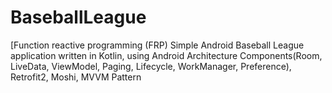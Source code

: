 # BaseballLeague
[Function reactive programming (FRP) Simple Android Baseball League application written in Kotlin, using Android Architecture Components(Room, LiveData, ViewModel, Paging, Lifecycle, WorkManager, Preference), Retrofit2, Moshi, MVVM Pattern
